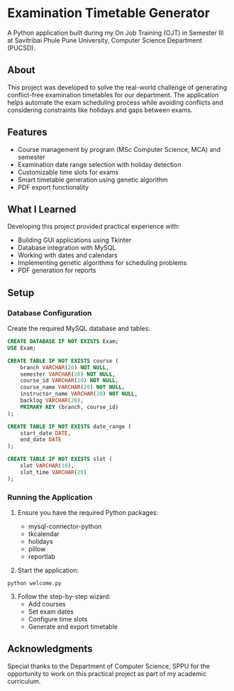 # Examination Timetable Generator

A Python application built during my On Job Training (OJT) in Semester III at Savitribai Phule Pune University, Computer Science Department (PUCSD).

## About

This project was developed to solve the real-world challenge of generating conflict-free examination timetables for our department. The application helps automate the exam scheduling process while avoiding conflicts and considering constraints like holidays and gaps between exams.

## Features

- Course management by program (MSc Computer Science, MCA) and semester
- Examination date range selection with holiday detection
- Customizable time slots for exams
- Smart timetable generation using genetic algorithm
- PDF export functionality

## What I Learned

Developing this project provided practical experience with:
- Building GUI applications using Tkinter
- Database integration with MySQL
- Working with dates and calendars
- Implementing genetic algorithms for scheduling problems
- PDF generation for reports

## Setup

### Database Configuration

Create the required MySQL database and tables:

```sql
CREATE DATABASE IF NOT EXISTS Exam;
USE Exam;

CREATE TABLE IF NOT EXISTS course (
    branch VARCHAR(20) NOT NULL,
    semester VARCHAR(20) NOT NULL,
    course_id VARCHAR(20) NOT NULL,
    course_name VARCHAR(20) NOT NULL,
    instructor_name VARCHAR(20) NOT NULL,
    backlog VARCHAR(20),
    PRIMARY KEY (branch, course_id)
);

CREATE TABLE IF NOT EXISTS date_range (
    start_date DATE,
    end_date DATE
);

CREATE TABLE IF NOT EXISTS slot (
    slot VARCHAR(10),
    slot_time VARCHAR(20)
);
```

### Running the Application

1. Ensure you have the required Python packages:
   - mysql-connector-python
   - tkcalendar
   - holidays
   - pillow
   - reportlab

2. Start the application:
```
python welcome.py
```

3. Follow the step-by-step wizard:
   - Add courses
   - Set exam dates
   - Configure time slots
   - Generate and export timetable

## Acknowledgments

Special thanks to the Department of Computer Science, SPPU for the opportunity to work on this practical project as part of my academic curriculum.
